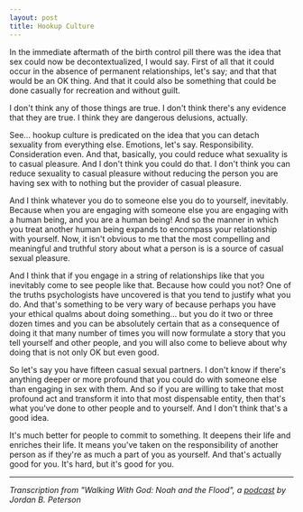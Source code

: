 ```yaml
---
layout: post
title: Hookup Culture
---
```


In the immediate aftermath of the birth control pill there was the idea that sex could now be decontextualized, I would say. First of all that it could occur in the absence of permanent relationships, let's say; and that that would be an OK thing. And that it could also be something that could be done casually for recreation and without guilt.

I don't think any of those things are true. I don't think there's any evidence that they are true. I think they are dangerous delusions, actually.

See... hookup culture is predicated on the idea that you can detach sexuality from everything else. Emotions, let's say. Responsibility. Consideration even. And that, basically, you could reduce what sexuality is to casual pleasure. And I don't think you could do that. I don't think you can reduce sexuality to casual pleasure without reducing the person you are having sex with to nothing but the provider of casual pleasure.

And I think whatever you do to someone else you do to yourself, inevitably. Because when you are engaging with someone else you are engaging with a human being, and you are a human being! And so the manner in which you treat another human being expands to encompass your relationship with yourself. Now, it isn't obvious to me that the most compelling and meaningful and truthful story about what a person is is a source of casual sexual pleasure.

And I think that if you engage in a string of relationships like that you inevitably come to see people like that. Because how could you not? One of the truths psychologists have uncovered is that you tend to justify what you do. And that's something to be very wary of because perhaps you have your ethical qualms about doing something... but you do it two or three dozen times and you can be absolutely certain that as a consequence of doing it that many number of times you will now formulate a story that you tell yourself and other people, and you will also come to believe about why doing that is not only OK but even good.

So let's say you have fifteen casual sexual partners. I don't know if there's anything deeper or more profound that you could do with someone else than engaging in sex with them. And so if you are willing to take that most profound act and transform it into that most dispensable entity, then that's what you've done to other people and to yourself. And I don't think that's a good idea.

It's much better for people to commit to something. It deepens their life and enriches their life. It means you've taken on the responsibility of another person as if they're as much a part of you as yourself. And that's actually good for you. It's hard, but it's good for you.

___
_Transcription from "Walking With God: Noah and the Flood", a [podcast](https://spoti.fi/2BDLudS) by Jordan B. Peterson_

